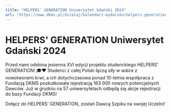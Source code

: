 ```yaml
---
title: "HELPERS' GENERATION Uniwersytet Gdański 2024"
url: "https://www.dkms.pl/dzialaj/kalendarz-wydarzen/helpers-generation-uniwersytet-gdanski-zima2024"
---
```


# HELPERS' GENERATION Uniwersytet Gdański 2024

Przed nami odsłona jesienna XVI edycji projektu studenckiego HELPERS’ GENERATION! 🎓❤️ Studenci z całej Polski łączą siły w walce z nowotworami krwi, a ich dotychczasowa ponad 10\-letnia współpraca z Fundacją DKMS poskutkowała rejestracją 163 000 nowych potencjalnych Dawców. Już w grudniu na 57 uniwersytetach odbędą się akcje rejestracji do bazy Fundacji DKMS!


Dołącz do HELPERS’ GENERATION, zostań Dawcą Szpiku na swojej Uczelni!


